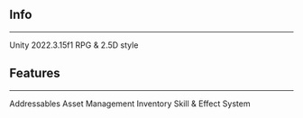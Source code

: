 ## Info
---
Unity 2022.3.15f1
RPG & 2.5D style 

## Features
---
Addressables Asset Management
Inventory
Skill & Effect System
